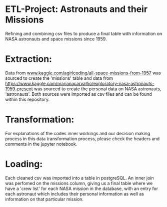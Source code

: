# ETL-Project: Astronauts and their Missions

Refining and combining csv files to produce a final table with information on NASA astronauts and space missions since 1959.

# Extraction:

Data from www.kaggle.com/agirlcoding/all-space-missions-from-1957 was sourced to create the 'missions' table and data from https://www.kaggle.com/marianacarvalho/exploratory-nasa-astronauts-1959-present was sourced to create the personal data on NASA astronauts, 'astronauts'. Both sources were imported as csv files and can be found within this repository.

# Transformation:

For explanations of the codes inner workings and our decision making process in this data transformation process, please check the headers and comments in the jupyter notebook.

# Loading:

Each cleaned csv was imported into a table in postgreSQL. An inner join was perfomed on the missions column, giving us a final table where we have a 'crew list' for each NASA mission in the database, with an entry for each astronaut which includes their personal information as well as information on that particular mission.
